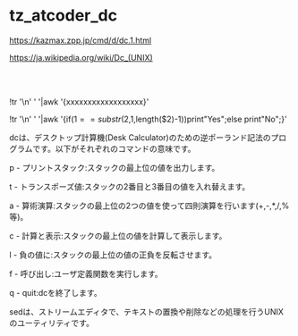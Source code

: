 # tz_atcoder_dc

https://kazmax.zpp.jp/cmd/d/dc.1.html

https://ja.wikipedia.org/wiki/Dc_(UNIX)


<br/><br/>


!tr '\n' ' '|awk '{xxxxxxxxxxxxxxxxxx}'

!tr '\n' ' '|awk '{if($1==substr($2,1,length($2)-1))print"Yes";else print"No";}'


dcは、デスクトップ計算機(Desk Calculator)のための逆ポーランド記法のプログラムです。以下がそれぞれのコマンドの意味です。

p - プリントスタック:スタックの最上位の値を出力します。

t - トランスポーズ値:スタックの2番目と3番目の値を入れ替えます。

a - 算術演算:スタックの最上位の2つの値を使って四則演算を行います(+,-,*,/,%等)。

c - 計算と表示:スタックの最上位の値を計算して表示します。

l - 負の値に:スタックの最上位の値の正負を反転させます。

f - 呼び出し:ユーザ定義関数を実行します。

q - quit:dcを終了します。

sedは、ストリームエディタで、テキストの置換や削除などの処理を行うUNIXのユーティリティです。
